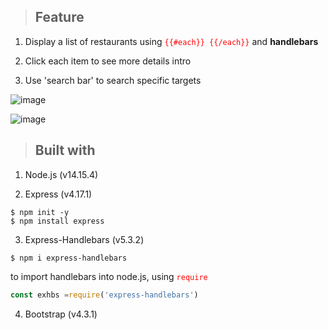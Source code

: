 
> ##  Feature

1. Display a list of restaurants using <span style='color: red'>`{{#each}} {{/each}}`</span> and **handlebars**

2. Click each item to see more details intro

3. Use 'search bar' to search specific targets 

![image](https://user-images.githubusercontent.com/77376405/120877727-bdaa3600-c5ea-11eb-9470-07e1c4afc271.png)

![image](https://user-images.githubusercontent.com/77376405/120877814-27c2db00-c5eb-11eb-970e-a0a75ee7840b.png)




> ## Built with 

1. Node.js (v14.15.4)
  
2. Express (v4.17.1) 
```
$ npm init -y
$ npm install express
```

3. Express-Handlebars (v5.3.2)
```
$ npm i express-handlebars
```
to import handlebars into node.js, using <span style='color: red'>`require`</span>

```js script
const exhbs =require('express-handlebars')
```

4. Bootstrap (v4.3.1)
